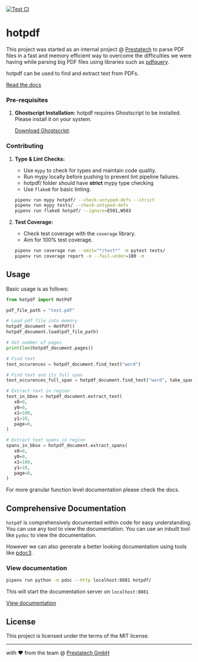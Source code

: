 [![Test CI](https://github.com/weareprestatech/hotpdf/actions/workflows/python-app.yml/badge.svg)](https://github.com/weareprestatech/hotpdf/actions/workflows/python-app.yml)

# hotpdf

This project was started as an internal project @ [Prestatech](http://prestatech.com/) to parse PDF files in a fast and memory efficient way to overcome the difficulties we were having while parsing big PDF files using libraries such as [pdfquery](https://github.com/jcushman/pdfquery).

hotpdf can be used to find and extract text from PDFs.

[Read the docs](https://stdocs.z6.web.core.windows.net/hotpdf/index.html)

### Pre-requisites

1. **Ghostscript Installation:**
   hotpdf requires Ghostscript to be installed. Please install it on your system.

   [Download Ghostscript](https://www.ghostscript.com/).

### Contributing

1. **Type & Lint Checks:**
   - Use `mypy` to check for types and maintain code quality.
   - Run mypy locally before pushing to prevent lint pipeline failures.
   - hotpdf/ folder should have **strict** mypy type checking
   - Use `flake8` for basic linting.

    ```bash
    pipenv run mypy hotpdf/ --check-untyped-defs --strict
    pipenv run mypy tests/ --check-untyped-defs
    pipenv run flake8 hotpdf/ --ignore=E501,W503
    ```

2. **Test Coverage:**
   - Check test coverage with the `coverage` library.
   - Aim for 100% test coverage.

    ```bash
    pipenv run coverage run --omit="*/test*" -m pytest tests/
    pipenv run coverage report -m --fail-under=100 -m
    ```

## Usage
Basic usage is as follows:
```python
from hotpdf import HotPdf

pdf_file_path = "test.pdf"

# Load pdf file into memory
hotpdf_document = HotPdf()
hotpdf_document.load(pdf_file_path)

# Get number of pages
print(len(hotpdf_document.pages))

# Find text
text_occurences = hotpdf_document.find_text("word")

# Find text and its full span
text_occurences_full_span = hotpdf_document.find_text("word", take_span=True)

# Extract text in region
text_in_bbox = hotpdf_document.extract_text(
   x0=0,
   y0=0,
   x1=100,
   y1=10,
   page=0,
)

# Extract text spans in region
spans_in_bbox = hotpdf_document.extract_spans(
   x0=0,
   y0=0,
   x1=100,
   y1=10,
   page=0,
)
```
For more granular function level documentation please check the docs.

## Comprehensive Documentation

`hotpdf` is comprehensively documented within code for easy understanding. You can use any tool to view the documentation.
You can use an inbuilt tool like `pydoc` to view the documentation.

However we can also generate a better looking documentation using tools like [pdoc3](https://pypi.org/project/pdoc3/).

### View documentation

``` bash
pipenv run python -m pdoc --http localhost:8081 hotpdf/
```

This will start the documentation server on `localhost:8081`

[View documentation](https://stdocs.z6.web.core.windows.net/hotpdf/index.html)


## License
This project is licensed under the terms of the MIT license.

---
with ❤️ from the team @ [Prestatech GmbH](https://prestatech.com/)